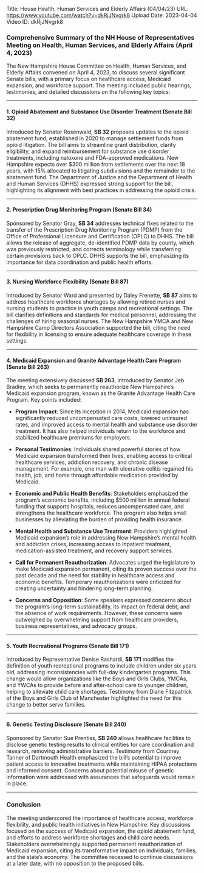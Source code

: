 Title: House Health, Human Services and Elderly Affairs (04/04/23)
URL: https://www.youtube.com/watch?v=dkRjJNvgrk8
Upload Date: 2023-04-04
Video ID: dkRjJNvgrk8

### Comprehensive Summary of the NH House of Representatives Meeting on Health, Human Services, and Elderly Affairs (April 4, 2023)

The New Hampshire House Committee on Health, Human Services, and Elderly Affairs convened on April 4, 2023, to discuss several significant Senate bills, with a primary focus on healthcare access, Medicaid expansion, and workforce support. The meeting included public hearings, testimonies, and detailed discussions on the following key topics:

---

#### **1. Opioid Abatement and Substance Use Disorder Treatment (Senate Bill 32)**  
Introduced by Senator Rosenwald, **SB 32** proposes updates to the opioid abatement fund, established in 2020 to manage settlement funds from opioid litigation. The bill aims to streamline grant distribution, clarify eligibility, and expand reimbursement for substance use disorder treatments, including naloxone and FDA-approved medications. New Hampshire expects over $300 million from settlements over the next 18 years, with 15% allocated to litigating subdivisions and the remainder to the abatement fund. The Department of Justice and the Department of Health and Human Services (DHHS) expressed strong support for the bill, highlighting its alignment with best practices in addressing the opioid crisis.

---

#### **2. Prescription Drug Monitoring Program (Senate Bill 34)**  
Sponsored by Senator Gray, **SB 34** addresses technical fixes related to the transfer of the Prescription Drug Monitoring Program (PDMP) from the Office of Professional Licensure and Certification (OPLC) to DHHS. The bill allows the release of aggregate, de-identified PDMP data by county, which was previously restricted, and corrects terminology while transferring certain provisions back to OPLC. DHHS supports the bill, emphasizing its importance for data coordination and public health efforts.

---

#### **3. Nursing Workforce Flexibility (Senate Bill 87)**  
Introduced by Senator Ward and presented by Daley Frenette, **SB 87** aims to address healthcare workforce shortages by allowing retired nurses and nursing students to practice in youth camps and recreational settings. The bill clarifies definitions and standards for medical personnel, addressing the challenges of hiring seasonal nurses. The New Hampshire YMCA and New Hampshire Camp Directors Association supported the bill, citing the need for flexibility in licensing to ensure adequate healthcare coverage in these settings.

---

#### **4. Medicaid Expansion and Granite Advantage Health Care Program (Senate Bill 263)**  
The meeting extensively discussed **SB 263**, introduced by Senator Jeb Bradley, which seeks to permanently reauthorize New Hampshire’s Medicaid expansion program, known as the Granite Advantage Health Care Program. Key points included:

- **Program Impact**: Since its inception in 2014, Medicaid expansion has significantly reduced uncompensated care costs, lowered uninsured rates, and improved access to mental health and substance use disorder treatment. It has also helped individuals return to the workforce and stabilized healthcare premiums for employers.
  
- **Personal Testimonies**: Individuals shared powerful stories of how Medicaid expansion transformed their lives, enabling access to critical healthcare services, addiction recovery, and chronic disease management. For example, one man with ulcerative colitis regained his health, job, and home through affordable medication provided by Medicaid.

- **Economic and Public Health Benefits**: Stakeholders emphasized the program’s economic benefits, including $500 million in annual federal funding that supports hospitals, reduces uncompensated care, and strengthens the healthcare workforce. The program also helps small businesses by alleviating the burden of providing health insurance.

- **Mental Health and Substance Use Treatment**: Providers highlighted Medicaid expansion’s role in addressing New Hampshire’s mental health and addiction crises, increasing access to inpatient treatment, medication-assisted treatment, and recovery support services.

- **Call for Permanent Reauthorization**: Advocates urged the legislature to make Medicaid expansion permanent, citing its proven success over the past decade and the need for stability in healthcare access and economic benefits. Temporary reauthorizations were criticized for creating uncertainty and hindering long-term planning.

- **Concerns and Opposition**: Some speakers expressed concerns about the program’s long-term sustainability, its impact on federal debt, and the absence of work requirements. However, these concerns were outweighed by overwhelming support from healthcare providers, business representatives, and advocacy groups.

---

#### **5. Youth Recreational Programs (Senate Bill 171)**  
Introduced by Representative Denise Rashardi, **SB 171** modifies the definition of youth recreational programs to include children under six years old, addressing inconsistencies with full-day kindergarten programs. This change would allow organizations like the Boys and Girls Clubs, YMCAs, and YWCAs to provide before and after-school care to younger children, helping to alleviate child care shortages. Testimony from Diane Fitzpatrick of the Boys and Girls Club of Manchester highlighted the need for this change to better serve families.

---

#### **6. Genetic Testing Disclosure (Senate Bill 240)**  
Sponsored by Senator Sue Prentiss, **SB 240** allows healthcare facilities to disclose genetic testing results to clinical entities for care coordination and research, removing administrative barriers. Testimony from Courtney Tanner of Dartmouth Health emphasized the bill’s potential to improve patient access to innovative treatments while maintaining HIPAA protections and informed consent. Concerns about potential misuse of genetic information were addressed with assurances that safeguards would remain in place.

---

### **Conclusion**  
The meeting underscored the importance of healthcare access, workforce flexibility, and public health initiatives in New Hampshire. Key discussions focused on the success of Medicaid expansion, the opioid abatement fund, and efforts to address workforce shortages and child care needs. Stakeholders overwhelmingly supported permanent reauthorization of Medicaid expansion, citing its transformative impact on individuals, families, and the state’s economy. The committee recessed to continue discussions at a later date, with no opposition to the proposed bills.